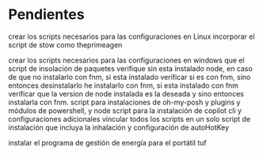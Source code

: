 # Pendientes

crear los scripts necesarios para las configuraciones en Linux
incorporar el script de stow como theprimeagen

crear los scripts necesarios para las configuraciones en windows
que el script de insolación de paquetes verifique sin esta instalado node, en caso de que no instalarlo con fnm, si esta instalado verificar si es con fnm, sino entonces desinstalarlo he instalarlo con fnm, si esta instalado con fnm verificar que la version de node instalada es la deseada y sino entonces instalarla con fnm.
script para instalaciones de oh-my-posh y plugins y módulos de powershell, y node
script para la instalación de copilot cli y configuraciones adicionales
vincular todos los scripts en un solo script de instalación que incluya la inhalación y configuración de autoHotKey

instalar el programa de gestión de energía para el portátil tuf
